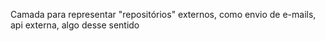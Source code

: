 Camada para representar "repositórios" externos, como envio de e-mails, api externa, algo desse sentido